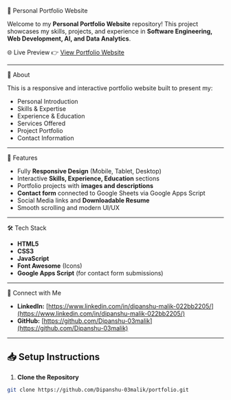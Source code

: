 💼 Personal Portfolio Website

Welcome to my **Personal Portfolio Website** repository! This project showcases my skills, projects, and experience in **Software Engineering, Web Development, AI, and Data Analytics**.

🌐 Live Preview
👉 [View Portfolio Website]((https://dipanshu-03malik.github.io/portfolio/))  

---

📌 About

This is a responsive and interactive portfolio website built to present my:
- Personal Introduction
- Skills & Expertise
- Experience & Education
- Services Offered
- Project Portfolio
- Contact Information

---

🚀 Features
- Fully **Responsive Design** (Mobile, Tablet, Desktop)
- Interactive **Skills, Experience, Education** sections
- Portfolio projects with **images and descriptions**
- **Contact form** connected to Google Sheets via Google Apps Script
- Social Media links and **Downloadable Resume**
- Smooth scrolling and modern UI/UX

---

🛠️ Tech Stack
- **HTML5**
- **CSS3**
- **JavaScript**
- **Font Awesome** (Icons)
- **Google Apps Script** (for contact form submissions)

---

🔗 Connect with Me
- **LinkedIn:** [https://www.linkedin.com/in/dipanshu-malik-022bb2205/](https://www.linkedin.com/in/dipanshu-malik-022bb2205/)
- **GitHub:** [https://github.com/Dipanshu-03malik](https://github.com/Dipanshu-03malik)

---
## 📥 Setup Instructions

1. **Clone the Repository**
```bash
git clone https://github.com/Dipanshu-03malik/portfolio.git

